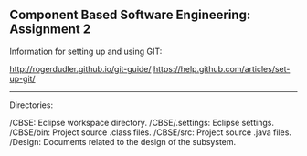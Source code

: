 Component Based Software Engineering: Assignment 2
--------------------------------------------------
Information for setting up and using GIT:

http://rogerdudler.github.io/git-guide/
https://help.github.com/articles/set-up-git/

---------------------------------------------------
Directories:

/CBSE: Eclipse workspace directory.
/CBSE/.settings: Eclipse settings.
/CBSE/bin: Project source .class files.
/CBSE/src: Project source .java files.
/Design: Documents related to the design of the subsystem.
